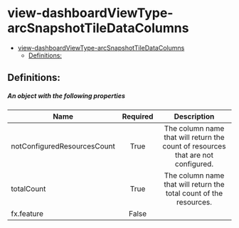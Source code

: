 <a name="view-dashboardviewtype-arcsnapshottiledatacolumns"></a>
# view-dashboardViewType-arcSnapshotTileDataColumns
* [view-dashboardViewType-arcSnapshotTileDataColumns](#view-dashboardviewtype-arcsnapshottiledatacolumns)
    * [Definitions:](#view-dashboardviewtype-arcsnapshottiledatacolumns-definitions)

<a name="view-dashboardviewtype-arcsnapshottiledatacolumns-definitions"></a>
## Definitions:
<a name="view-dashboardviewtype-arcsnapshottiledatacolumns-definitions-an-object-with-the-following-properties"></a>
##### An object with the following properties
| Name | Required | Description
| ---|:--:|:--:|
|notConfiguredResourcesCount|True|The column name that will return the count of resources that are not configured.
|totalCount|True|The column name that will return the total count of the resources.
|fx.feature|False|
